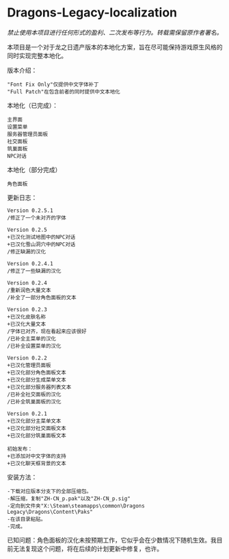 # Dragons-Legacy-localization
*禁止使用本项目进行任何形式的盈利、二次发布等行为。转载需保留原作者署名。*

本项目是一个对于龙之日遗产版本的本地化方案，旨在尽可能保持游戏原生风格的同时实现完整本地化。

版本介绍：

    "Font Fix Only"仅提供中文字体补丁
    "Full Patch"在包含前者的同时提供中文本地化


本地化（已完成）：

    主界面
    设置菜单
    服务器管理员面板
    社交面板
    筑巢面板
    NPC对话

本地化（部分完成）

    角色面板


更新日志：

    Version 0.2.5.1
    /修正了一个未对齐的字体
    
    Version 0.2.5
    +已汉化测试地图中的NPC对话
    +已汉化雪山洞穴中的NPC对话
    /修正缺漏的汉化
    
    Version 0.2.4.1
    /修正了一些缺漏的汉化
    
    Version 0.2.4
    /重新润色大量文本
    /补全了一部分角色面板的文本
    
    Version 0.2.3
    +已汉化皮肤名称
    +已汉化大量文本
    /字体已对齐，现在看起来应该很好
    /已补全主菜单的汉化
    /已补全设置菜单的汉化

    Version 0.2.2
    +已汉化管理员面板
    +已汉化部分角色面板文本
    +已汉化部分生成菜单文本
    +已汉化部分服务器列表文本
    /已补全社交面板的汉化
    /已补全筑巢面板的汉化
	
    Version 0.2.1
    +已汉化部分主菜单文本
    +已汉化部分社交面板文本
    +已汉化部分筑巢面板文本

    初始发布：
    +已添加对中文字体的支持
    +已汉化聊天框背景的文本


安装方法：

    -下载对应版本分支下的全部压缩包。
    -解压缩，复制"ZH-CN_p.pak"以及"ZH-CN_p.sig"
    -定向到文件夹"X:\Steam\steamapps\common\Dragons Legacy\Dragons\Content\Paks"
    -在该目录粘贴。
    -完成。


已知问题：角色面板的汉化未按预期工作，它似乎会在少数情况下随机生效。我目前无法复现这个问题，将在后续的计划更新中修复，也许。
